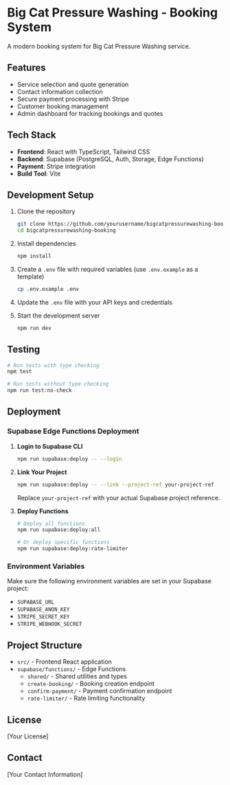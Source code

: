# Big Cat Pressure Washing - Booking System

A modern booking system for Big Cat Pressure Washing service.

## Features

- Service selection and quote generation
- Contact information collection
- Secure payment processing with Stripe
- Customer booking management
- Admin dashboard for tracking bookings and quotes

## Tech Stack

- **Frontend**: React with TypeScript, Tailwind CSS
- **Backend**: Supabase (PostgreSQL, Auth, Storage, Edge Functions)
- **Payment**: Stripe integration
- **Build Tool**: Vite

## Development Setup

1. Clone the repository
   ```bash
   git clone https://github.com/yourusername/bigcatpressurewashing-booking.git
   cd bigcatpressurewashing-booking
   ```

2. Install dependencies
   ```bash
   npm install
   ```

3. Create a `.env` file with required variables (use `.env.example` as a template)
   ```bash
   cp .env.example .env
   ```

4. Update the `.env` file with your API keys and credentials

5. Start the development server
   ```bash
   npm run dev
   ```

## Testing

```bash
# Run tests with type checking
npm test

# Run tests without type checking
npm run test:no-check
```

## Deployment

### Supabase Edge Functions Deployment

1. **Login to Supabase CLI**
   ```bash
   npm run supabase:deploy -- --login
   ```

2. **Link Your Project**
   ```bash
   npm run supabase:deploy -- --link --project-ref your-project-ref
   ```
   Replace `your-project-ref` with your actual Supabase project reference.

3. **Deploy Functions**
   ```bash
   # Deploy all functions
   npm run supabase:deploy:all

   # Or deploy specific functions
   npm run supabase:deploy:rate-limiter
   ```

### Environment Variables

Make sure the following environment variables are set in your Supabase project:
- `SUPABASE_URL`
- `SUPABASE_ANON_KEY`
- `STRIPE_SECRET_KEY`
- `STRIPE_WEBHOOK_SECRET`

## Project Structure

- `src/` - Frontend React application
- `supabase/functions/` - Edge Functions
  - `shared/` - Shared utilities and types
  - `create-booking/` - Booking creation endpoint
  - `confirm-payment/` - Payment confirmation endpoint
  - `rate-limiter/` - Rate limiting functionality

## License

[Your License]

## Contact

[Your Contact Information] 